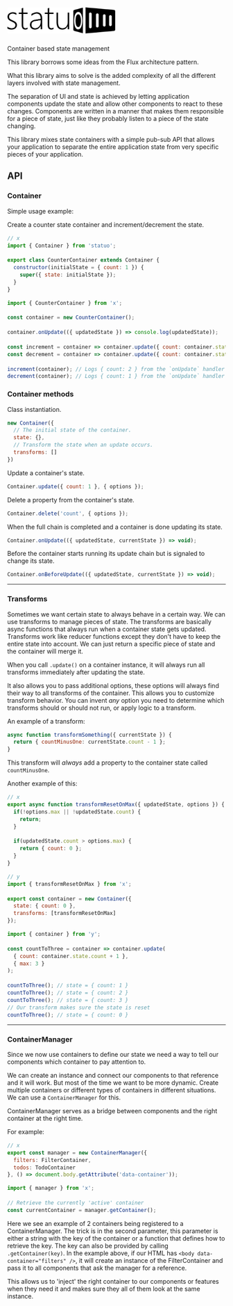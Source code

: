# <img src='./logo-trans.png' height='60' alt='Statuo logo' />

Container based state management

This library borrows some ideas from the Flux architecture pattern.

What this library aims to solve is the added complexity of all the different layers involved with state management.

The separation of UI and state is achieved by letting application components update the state and allow other components to react to these changes. Components are written in a manner that makes them responsible for a piece of state, just like they probably listen to a piece of the state changing.

This library mixes state containers with a simple pub-sub API that allows your application to separate the entire application state from very specific pieces of your application.

## API

### Container

Simple usage example:

Create a counter state container and increment/decrement the state.

```javascript
// x
import { Container } from 'statuo';

export class CounterContainer extends Container {
  constructor(initialState = { count: 1 }) {
    super({ state: initialState });
  }
}
```

```javascript
import { CounterContainer } from 'x';

const container = new CounterContainer();

container.onUpdate(({ updatedState }) => console.log(updatedState));

const increment = container => container.update({ count: container.state.count + 1 });
const decrement = container => container.update({ count: container.state.count - 1 });

increment(container); // Logs { count: 2 } from the `onUpdate` handler
decrement(container); // Logs { count: 1 } from the `onUpdate` handler
```

### Container methods

Class instantiation.

```javascript
new Container({
  // The initial state of the container.
  state: {},
  // Transform the state when an update occurs.
  transforms: []
})
```

Update a container's state.
```javascript
Container.update({ count: 1 }, { options });
```


Delete a property from the container's state.
```javascript
Container.delete('count', { options });
```


When the full chain is completed and a container is done updating its state.
```javascript
Container.onUpdate(({ updatedState, currentState }) => void);
```


Before the container starts running its update chain but is signaled to change its state.
```javascript
Container.onBeforeUpdate(({ updatedState, currentState }) => void);
```

---

### Transforms

Sometimes we want certain state to always behave in a certain way. We can use transforms to manage pieces of state. The transforms are basically async functions that always run when a container state gets updated. Transforms work like reducer functions except they don't have to keep the entire state into account. We can just return a specific piece of state and the container will merge it.

When you call `.update()` on a container instance, it will always run all transforms immediately after updating the state.

It also allows you to pass additional options, these options will always find their way to all transforms of the container. This allows you to customize transform behavior. You can invent _any_ option you need to determine which transforms should or should not run, or apply logic to a transform.

An example of a transform:

```javascript
async function transformSomething({ currentState }) {
  return { countMinusOne: currentState.count - 1 };
}
```

This transform will *always* add a property to the container state called `countMinusOne`.

Another example of this:

```javascript
// x
export async function transformResetOnMax({ updatedState, options }) {
  if(!options.max || !updatedState.count) {
    return;
  }

  if(updatedState.count > options.max) {
    return { count: 0 };
  }
}
```

```javascript
// y
import { transformResetOnMax } from 'x';

export const container = new Container({
  state: { count: 0 },
  transforms: [transformResetOnMax]
});
```

```javascript
import { container } from 'y';

const countToThree = container => container.update(
  { count: container.state.count + 1 },
  { max: 3 }
);

countToThree(); // state = { count: 1 }
countToThree(); // state = { count: 2 }
countToThree(); // state = { count: 3 }
// Our transform makes sure the state is reset
countToThree(); // state = { count: 0 }
```

---

### ContainerManager

Since we now use containers to define our state we need a way to tell our components which container to pay attention to.

We can create an instance and connect our components to that reference and it will work. But most of the time we want to be more dynamic. Create multiple containers or different types of containers in different situations. We can use a `ContainerManager` for this.

ContainerManager serves as a bridge between components and the right container at the right time.

For example:

```javascript
// x
export const manager = new ContainerManager({
  filters: FilterContainer,
  todos: TodoContainer
}, () => document.body.getAttribute('data-container'));
```

```javascript
import { manager } from 'x';

// Retrieve the currently 'active' container
const currentContainer = manager.getContainer();
```

Here we see an example of 2 containers being registered to a ContainerManager. The trick is in the second parameter, this parameter is either a string with the key of the container or a function that defines how to retrieve the key. The key can also be provided by calling `.getContainer(key)`. In the example above, if our HTML has `<body data-container="filters" />`, it will create an instance of the FilterContainer and pass it to all components that ask the manager for a reference.

This allows us to 'inject' the right container to our components or features when they need it and makes sure they all of them look at the same instance.

